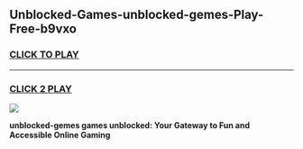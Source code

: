 
## Unblocked-Games-unblocked-gemes-Play-Free-b9vxo
<h3>
<a href="https://premium76.site?title=unblocked-gemes&ref=18A1">CLICK TO PLAY</a></h3>
<hr>

<h3>
<a href="https://premium76.site?title=unblocked-gemes&ref=18A1">CLICK 2 PLAY</a>
  
</h3>

<a href="https://premium76.site?title=unblocked-gemes&ref=18A1"><img src="https://clearcache.store/games.png"></a>


**unblocked-gemes games unblocked: Your Gateway to Fun and Accessible Online Gaming**
